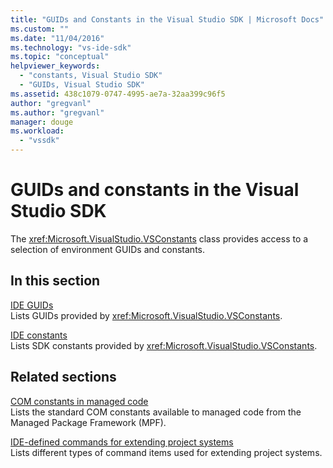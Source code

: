 ```yaml
---
title: "GUIDs and Constants in the Visual Studio SDK | Microsoft Docs"
ms.custom: ""
ms.date: "11/04/2016"
ms.technology: "vs-ide-sdk"
ms.topic: "conceptual"
helpviewer_keywords: 
  - "constants, Visual Studio SDK"
  - "GUIDs, Visual Studio SDK"
ms.assetid: 438c1079-0747-4995-ae7a-32aa399c96f5
author: "gregvanl"
ms.author: "gregvanl"
manager: douge
ms.workload: 
  - "vssdk"
---
```

# GUIDs and constants in the Visual Studio SDK
The <xref:Microsoft.VisualStudio.VSConstants> class provides access to a selection of environment GUIDs and constants.  
  
## In this section  
 [IDE GUIDs](../extensibility/ide-guids.md)  
 Lists GUIDs provided by <xref:Microsoft.VisualStudio.VSConstants>.  
  
 [IDE constants](../extensibility/ide-constants.md)  
 Lists SDK constants provided by <xref:Microsoft.VisualStudio.VSConstants>.  
  
## Related sections  
 [COM constants in managed code](../extensibility/com-constants-in-managed-code.md)  
 Lists the standard COM constants available to managed code from the Managed Package Framework (MPF).  
  
 [IDE-defined commands for extending project systems](../extensibility/internals/ide-defined-commands-for-extending-project-systems.md)  
 Lists different types of command items used for extending project systems.